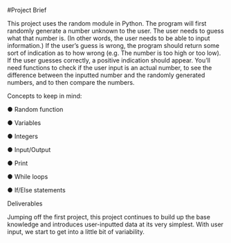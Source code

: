 #Project Brief

This project uses the random module in Python. The program will first randomly generate a
number unknown to the user. The user needs to guess what that number is. (In other words, the
user needs to be able to input information.) If the user’s guess is wrong, the program should
return some sort of indication as to how wrong (e.g. The number is too high or too low). If the
user guesses correctly, a positive indication should appear. You’ll need functions to check if the
user input is an actual number, to see the difference between the inputted number and the
randomly generated numbers, and to then compare the numbers.

Concepts to keep in mind:

● Random function

● Variables

● Integers

● Input/Output

● Print

● While loops

● If/Else statements


Deliverables

Jumping off the first project, this project continues to build up the base knowledge and
introduces user-inputted data at its very simplest. With user input, we start to get into a little bit
of variability.
